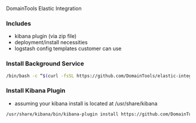 DomainTools Elastic Integration

### Includes

- kibana plugin (via zip file)
- deployment/install necessities
- logstash config templates customer can use


### Install Background Service

```bash
/bin/bash -c “$(curl -fsSL https://github.com/DomainTools/elastic-integration/raw/main/install.sh)”
```

### Install Kibana Plugin

- assuming your kibana install is located at /usr/share/kibana

```bash
/usr/share/kibana/bin/kibana-plugin install https://github.com/DomainTools/elastic-integration/raw/main/domaintools7.5.2-[current version].zip
```
